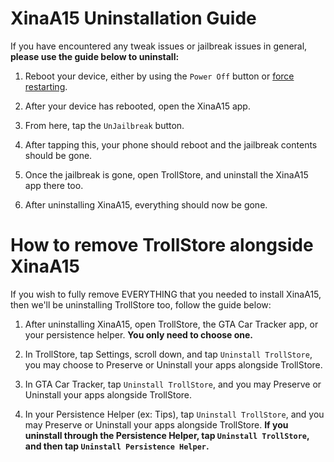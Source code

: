 # XinaA15 Uninstallation Guide
If you have encountered any tweak issues or jailbreak issues in general, **please use the guide below to uninstall:**

1. Reboot your device, either by using the `Power Off` button or [force restarting](https://support.apple.com/guide/iphone/force-restart-iphone-iph8903c3ee6/ios).

2. After your device has rebooted, open the XinaA15 app.

3. From here, tap the `UnJailbreak` button.

4. After tapping this, your phone should reboot and the jailbreak contents should be gone.

5. Once the jailbreak is gone, open TrollStore, and uninstall the XinaA15 app there too.

6. After uninstalling XinaA15, everything should now be gone.

# How to remove TrollStore alongside XinaA15
If you wish to fully remove EVERYTHING that you needed to install XinaA15, then we'll be uninstalling TrollStore too, follow the guide below:

1. After uninstalling XinaA15, open TrollStore, the GTA Car Tracker app, or your persistence helper. **You only need to choose one.**

2. In TrollStore, tap Settings, scroll down, and tap `Uninstall TrollStore`, you may choose to Preserve or Uninstall your apps alongside TrollStore.

3. In GTA Car Tracker, tap `Uninstall TrollStore`, and you may Preserve or Uninstall your apps alongside TrollStore.

4. In your Persistence Helper (ex: Tips), tap `Uninstall TrollStore`, and you may Preserve or Uninstall your apps alongside TrollStore. **If you uninstall through the Persistence Helper, tap `Uninstall TrollStore`, and then tap `Uninstall Persistence Helper`.**
